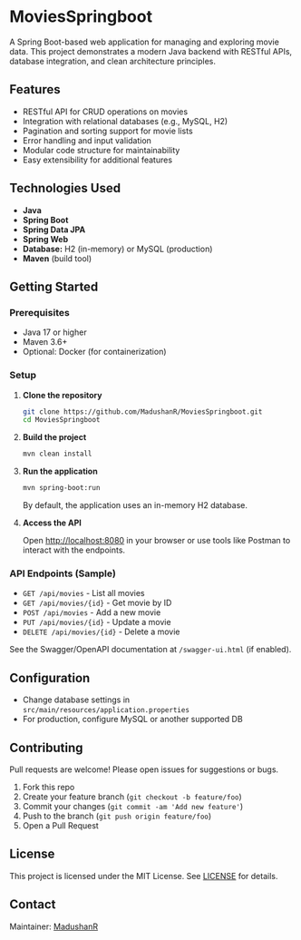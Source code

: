 # MoviesSpringboot

A Spring Boot-based web application for managing and exploring movie data. This project demonstrates a modern Java backend with RESTful APIs, database integration, and clean architecture principles.

## Features

- RESTful API for CRUD operations on movies
- Integration with relational databases (e.g., MySQL, H2)
- Pagination and sorting support for movie lists
- Error handling and input validation
- Modular code structure for maintainability
- Easy extensibility for additional features

## Technologies Used

- **Java**
- **Spring Boot**
- **Spring Data JPA**
- **Spring Web**
- **Database:** H2 (in-memory) or MySQL (production)
- **Maven** (build tool)

## Getting Started

### Prerequisites

- Java 17 or higher
- Maven 3.6+
- Optional: Docker (for containerization)

### Setup

1. **Clone the repository**

   ```bash
   git clone https://github.com/MadushanR/MoviesSpringboot.git
   cd MoviesSpringboot
   ```

2. **Build the project**

   ```bash
   mvn clean install
   ```

3. **Run the application**

   ```bash
   mvn spring-boot:run
   ```

   By default, the application uses an in-memory H2 database.

4. **Access the API**

   Open [http://localhost:8080](http://localhost:8080) in your browser or use tools like Postman to interact with the endpoints.

### API Endpoints (Sample)

- `GET /api/movies` - List all movies
- `GET /api/movies/{id}` - Get movie by ID
- `POST /api/movies` - Add a new movie
- `PUT /api/movies/{id}` - Update a movie
- `DELETE /api/movies/{id}` - Delete a movie

See the Swagger/OpenAPI documentation at `/swagger-ui.html` (if enabled).

## Configuration

- Change database settings in `src/main/resources/application.properties`
- For production, configure MySQL or another supported DB

## Contributing

Pull requests are welcome! Please open issues for suggestions or bugs.

1. Fork this repo
2. Create your feature branch (`git checkout -b feature/foo`)
3. Commit your changes (`git commit -am 'Add new feature'`)
4. Push to the branch (`git push origin feature/foo`)
5. Open a Pull Request

## License

This project is licensed under the MIT License. See [LICENSE](LICENSE) for details.

## Contact

Maintainer: [MadushanR](https://github.com/MadushanR)
